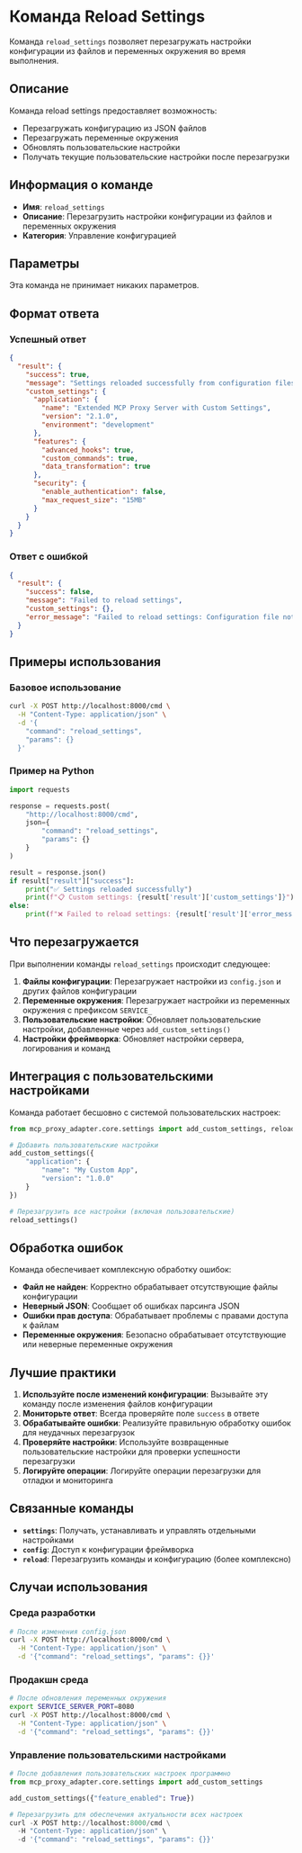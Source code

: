 # Команда Reload Settings

Команда `reload_settings` позволяет перезагружать настройки конфигурации из файлов и переменных окружения во время выполнения.

## Описание

Команда reload settings предоставляет возможность:
- Перезагружать конфигурацию из JSON файлов
- Перезагружать переменные окружения
- Обновлять пользовательские настройки
- Получать текущие пользовательские настройки после перезагрузки

## Информация о команде

- **Имя**: `reload_settings`
- **Описание**: Перезагрузить настройки конфигурации из файлов и переменных окружения
- **Категория**: Управление конфигурацией

## Параметры

Эта команда не принимает никаких параметров.

## Формат ответа

### Успешный ответ

```json
{
  "result": {
    "success": true,
    "message": "Settings reloaded successfully from configuration files and environment variables",
    "custom_settings": {
      "application": {
        "name": "Extended MCP Proxy Server with Custom Settings",
        "version": "2.1.0",
        "environment": "development"
      },
      "features": {
        "advanced_hooks": true,
        "custom_commands": true,
        "data_transformation": true
      },
      "security": {
        "enable_authentication": false,
        "max_request_size": "15MB"
      }
    }
  }
}
```

### Ответ с ошибкой

```json
{
  "result": {
    "success": false,
    "message": "Failed to reload settings",
    "custom_settings": {},
    "error_message": "Failed to reload settings: Configuration file not found"
  }
}
```

## Примеры использования

### Базовое использование

```bash
curl -X POST http://localhost:8000/cmd \
  -H "Content-Type: application/json" \
  -d '{
    "command": "reload_settings",
    "params": {}
  }'
```

### Пример на Python

```python
import requests

response = requests.post(
    "http://localhost:8000/cmd",
    json={
        "command": "reload_settings",
        "params": {}
    }
)

result = response.json()
if result["result"]["success"]:
    print("✅ Settings reloaded successfully")
    print(f"📋 Custom settings: {result['result']['custom_settings']}")
else:
    print(f"❌ Failed to reload settings: {result['result']['error_message']}")
```

## Что перезагружается

При выполнении команды `reload_settings` происходит следующее:

1. **Файлы конфигурации**: Перезагружает настройки из `config.json` и других файлов конфигурации
2. **Переменные окружения**: Перезагружает настройки из переменных окружения с префиксом `SERVICE_`
3. **Пользовательские настройки**: Обновляет пользовательские настройки, добавленные через `add_custom_settings()`
4. **Настройки фреймворка**: Обновляет настройки сервера, логирования и команд

## Интеграция с пользовательскими настройками

Команда работает бесшовно с системой пользовательских настроек:

```python
from mcp_proxy_adapter.core.settings import add_custom_settings, reload_settings

# Добавить пользовательские настройки
add_custom_settings({
    "application": {
        "name": "My Custom App",
        "version": "1.0.0"
    }
})

# Перезагрузить все настройки (включая пользовательские)
reload_settings()
```

## Обработка ошибок

Команда обеспечивает комплексную обработку ошибок:

- **Файл не найден**: Корректно обрабатывает отсутствующие файлы конфигурации
- **Неверный JSON**: Сообщает об ошибках парсинга JSON
- **Ошибки прав доступа**: Обрабатывает проблемы с правами доступа к файлам
- **Переменные окружения**: Безопасно обрабатывает отсутствующие или неверные переменные окружения

## Лучшие практики

1. **Используйте после изменений конфигурации**: Вызывайте эту команду после изменения файлов конфигурации
2. **Мониторьте ответ**: Всегда проверяйте поле `success` в ответе
3. **Обрабатывайте ошибки**: Реализуйте правильную обработку ошибок для неудачных перезагрузок
4. **Проверяйте настройки**: Используйте возвращенные пользовательские настройки для проверки успешности перезагрузки
5. **Логируйте операции**: Логируйте операции перезагрузки для отладки и мониторинга

## Связанные команды

- **`settings`**: Получать, устанавливать и управлять отдельными настройками
- **`config`**: Доступ к конфигурации фреймворка
- **`reload`**: Перезагрузить команды и конфигурацию (более комплексно)

## Случаи использования

### Среда разработки

```bash
# После изменения config.json
curl -X POST http://localhost:8000/cmd \
  -H "Content-Type: application/json" \
  -d '{"command": "reload_settings", "params": {}}'
```

### Продакшн среда

```bash
# После обновления переменных окружения
export SERVICE_SERVER_PORT=8080
curl -X POST http://localhost:8000/cmd \
  -H "Content-Type: application/json" \
  -d '{"command": "reload_settings", "params": {}}'
```

### Управление пользовательскими настройками

```python
# После добавления пользовательских настроек программно
from mcp_proxy_adapter.core.settings import add_custom_settings

add_custom_settings({"feature_enabled": True})

# Перезагрузить для обеспечения актуальности всех настроек
curl -X POST http://localhost:8000/cmd \
  -H "Content-Type: application/json" \
  -d '{"command": "reload_settings", "params": {}}'
``` 